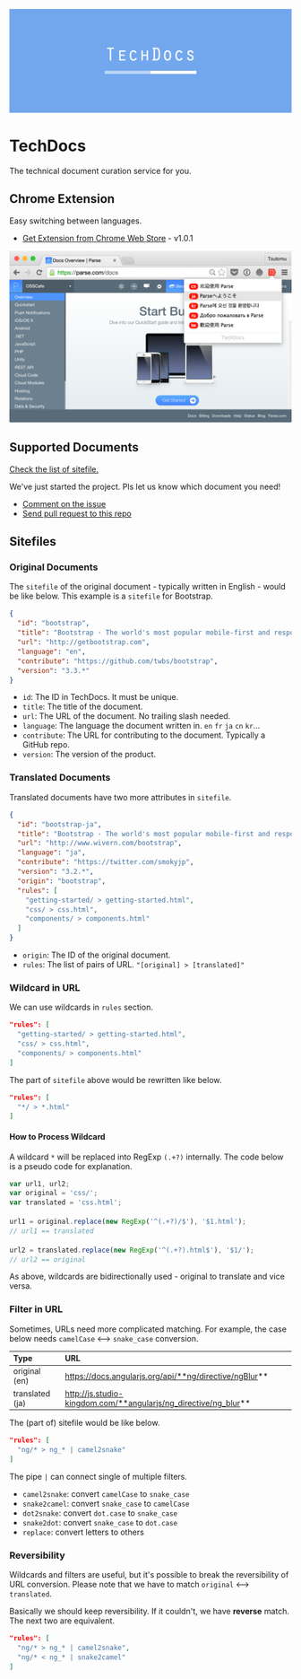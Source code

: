 ![cover](images/cover.png)

# TechDocs

The technical document curation service for you.

## Chrome Extension

Easy switching between languages.

- [Get Extension from Chrome Web Store](https://chrome.google.com/webstore/detail/techdocs/agdhoefaennmlpjlckdggihpbfacopdn) - v1.0.1

![screenshot](images/screenshot.png)

## Supported Documents

[Check the list of sitefile.](https://github.com/TechDocs/TechDocs/tree/gh-pages/sitefiles)

We've just started the project. Pls let us know which document you need!

- [Comment on the issue](https://github.com/TechDocs/TechDocs/issues/4)
- [Send pull request to this repo](https://github.com/TechDocs/TechDocs/pulls)

## Sitefiles

### Original Documents

The `sitefile` of the original document - typically written in English - would be like below. This example is a `sitefile` for Bootstrap.

```json
{
  "id": "bootstrap",
  "title": "Bootstrap · The world's most popular mobile-first and responsive front-end framework.",
  "url": "http://getbootstrap.com",
  "language": "en",
  "contribute": "https://github.com/twbs/bootstrap",
  "version": "3.3.*"
}
```

- `id`: The ID in TechDocs. It must be unique.
- `title`: The title of the document.
- `url`: The URL of the document. No trailing slash needed.
- `language`: The language the document written in. `en` `fr` `ja` `cn` `kr`...
- `contribute`: The URL for contributing to the document. Typically a GitHub repo.
- `version`: The version of the product.

### Translated Documents

Translated documents have two more attributes in `sitefile`.

```json
{
  "id": "bootstrap-ja",
  "title": "Bootstrap · The world's most popular mobile-first and responsive front-end framework.",
  "url": "http://www.wivern.com/bootstrap",
  "language": "ja",
  "contribute": "https://twitter.com/smokyjp",
  "version": "3.2.*",
  "origin": "bootstrap",
  "rules": [
    "getting-started/ > getting-started.html",
    "css/ > css.html",
    "components/ > components.html"
  ]
}
```

- `origin`: The ID of the original document.
- `rules`: The list of pairs of URL. `"[original] > [translated]"`


### Wildcard in URL

We can use wildcards in `rules` section.

```json
"rules": [
  "getting-started/ > getting-started.html",
  "css/ > css.html",
  "components/ > components.html"
]
```

The part of `sitefile` above would be rewritten like below. 

```json
"rules": [
  "*/ > *.html"
]
```

#### How to Process Wildcard

A wildcard `*` will be replaced into RegExp `(.+?)` internally. The code below is a pseudo code for explanation.

```javascript
var url1, url2;
var original = 'css/';
var translated = 'css.html';

url1 = original.replace(new RegExp('^(.+?)/$'), '$1.html');
// url1 == translated

url2 = translated.replace(new RegExp('^(.+?).html$'), '$1/');
// url2 == original
```

As above, wildcards are bidirectionally used - original to translate and vice versa.

### Filter in URL

Sometimes, URLs need more complicated matching. For example, the case below needs `camelCase` <--> `snake_case` conversion.

| Type | URL |
| :--- | :--- |
| original (en) | https://docs.angularjs.org/api/**ng/directive/ngBlur** |
| translated (ja) | http://js.studio-kingdom.com/**angularjs/ng_directive/ng_blur** |

The (part of) sitefile would be like below.

```json
"rules": [
  "ng/* > ng_* | camel2snake"
]
```

The pipe `|` can connect single of multiple filters.

- `camel2snake`: convert `camelCase` to `snake_case`
- `snake2camel`: convert `snake_case` to `camelCase`
- `dot2snake`: convert `dot.case` to `snake_case`
- `snake2dot`: convert `snake_case` to `dot.case`
- `replace`: convert letters to others
  
### Reversibility

Wildcards and filters are useful, but it's possible to break the reversibility of URL conversion. Please note that we have to match `original` <--> `translated`.

Basically we should keep reversibility. If it couldn't, we have **reverse** match. The next two are equivalent.

```json
"rules": [
  "ng/* > ng_* | camel2snake",
  "ng/* < ng_* | snake2camel"
]
```

